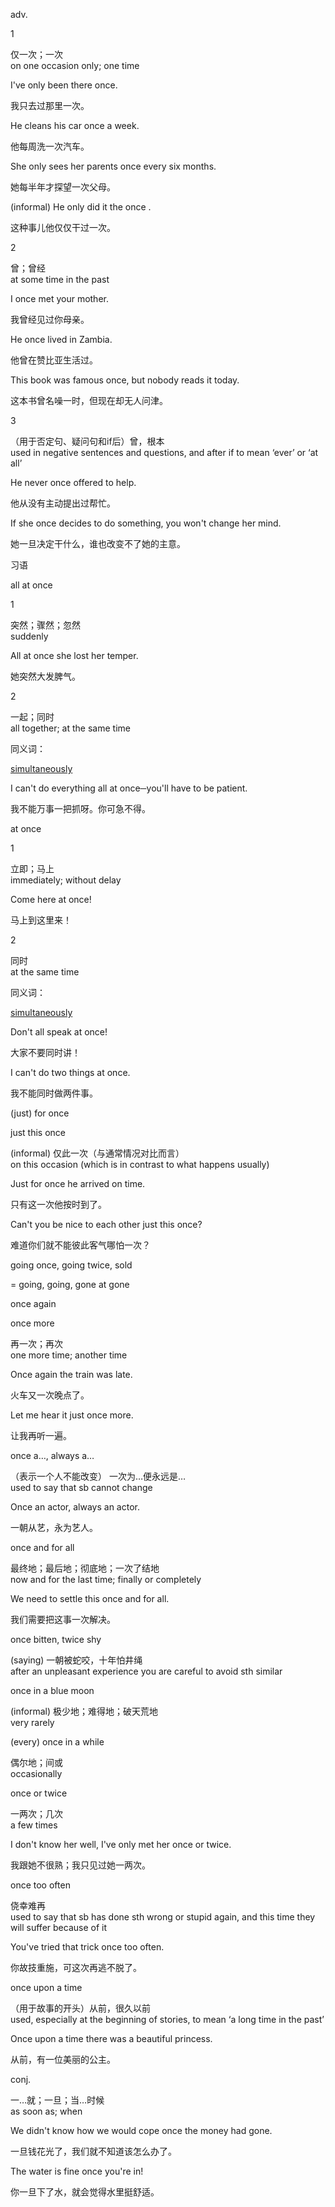 adv.

1

 仅一次；一次  
 on one occasion only; one time

 I've only been there once.

 我只去过那里一次。

 He cleans his car once a week.

 他每周洗一次汽车。

 She only sees her parents once every six months.

 她每半年才探望一次父母。

\(informal\) He only did it the once .

 这种事儿他仅仅干过一次。

2

 曾；曾经  
 at some time in the past

 I once met your mother.

 我曾经见过你母亲。

 He once lived in Zambia.

 他曾在赞比亚生活过。

 This book was famous once, but nobody reads it today.

 这本书曾名噪一时，但现在却无人问津。

3

 （用于否定句、疑问句和if后）曾，根本  
 used in negative sentences and questions, and after if to mean ‘ever’ or ‘at all’

 He never once offered to help.

 他从没有主动提出过帮忙。

 If she once decides to do something, you won't change her mind.

 她一旦决定干什么，谁也改变不了她的主意。

习语

all at once

1

 突然；骤然；忽然  
 suddenly

 All at once she lost her temper.

 她突然大发脾气。

2

 一起；同时  
 all together; at the same time

 同义词： 

[simultaneously](https://fanyi.baidu.com/#en/zh/simultaneously)

 I can't do everything all at once─you'll have to be patient.

 我不能万事一把抓呀。你可急不得。

at once

1

 立即；马上  
 immediately; without delay

 Come here at once!

 马上到这里来！

2

 同时  
 at the same time

 同义词： 

[simultaneously](https://fanyi.baidu.com/#en/zh/simultaneously)

 Don't all speak at once!

 大家不要同时讲！

 I can't do two things at once.

 我不能同时做两件事。

\(just\) for once

just this once

\(informal\) 仅此一次（与通常情况对比而言）  
 on this occasion \(which is in contrast to what happens usually\)

 Just for once he arrived on time.

 只有这一次他按时到了。

 Can't you be nice to each other just this once?

 难道你们就不能彼此客气哪怕一次？

going once, going twice, sold

 = going, going, gone at gone

once again

once more

 再一次；再次  
 one more time; another time

 Once again the train was late.

 火车又一次晚点了。

 Let me hear it just once more.

 让我再听一遍。

once a…, always a…

 （表示一个人不能改变） 一次为…便永远是…  
 used to say that sb cannot change

 Once an actor, always an actor.

 一朝从艺，永为艺人。

once and for all

 最终地；最后地；彻底地；一次了结地  
 now and for the last time; finally or completely

 We need to settle this once and for all.

 我们需要把这事一次解决。

once bitten, twice shy

\(saying\) 一朝被蛇咬，十年怕井绳  
 after an unpleasant experience you are careful to avoid sth similar

once in a blue moon

\(informal\) 极少地；难得地；破天荒地  
 very rarely

\(every\) once in a while

 偶尔地；间或  
 occasionally

once or twice

 一两次；几次  
 a few times

 I don't know her well, I've only met her once or twice.

 我跟她不很熟；我只见过她一两次。

once too often

 侥幸难再  
 used to say that sb has done sth wrong or stupid again, and this time they will suffer because of it

 You've tried that trick once too often.

 你故技重施，可这次再逃不脱了。

once upon a time

 （用于故事的开头）从前，很久以前  
 used, especially at the beginning of stories, to mean ‘a long time in the past’

 Once upon a time there was a beautiful princess.

 从前，有一位美丽的公主。

conj.

 一…就；一旦；当…时候  
 as soon as; when

 We didn't know how we would cope once the money had gone.

 一旦钱花光了，我们就不知道该怎么办了。

 The water is fine once you're in!

 你一旦下了水，就会觉得水里挺舒适。

